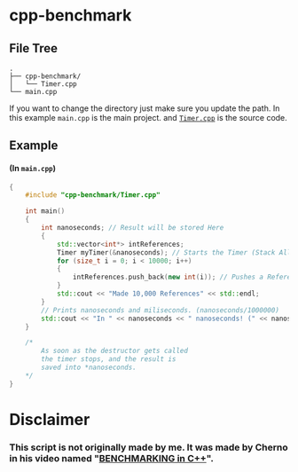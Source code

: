 # cpp-benchmark
## File Tree
```
.
├── cpp-benchmark/
│   └── Timer.cpp
└── main.cpp
```
If you want to change the directory just make sure you update the path. In this example `main.cpp` is the main project. and [`Timer.cpp`](https://github.com/NeutronX-dev/cpp-benchmark/blob/main/Timer.cpp) is the source code.

## Example
#### (In `main.cpp`)
```cpp
{
    #include "cpp-benchmark/Timer.cpp"

    int main()
    {
        int nanoseconds; // Result will be stored Here
        {
            std::vector<int*> intReferences;
            Timer myTimer(&nanoseconds); // Starts the Timer (Stack Allocated)
            for (size_t i = 0; i < 10000; i++)
            {
                intReferences.push_back(new int(i)); // Pushes a Reference to Vector
            }
            std::cout << "Made 10,000 References" << std::endl;
        }
        // Prints nanoseconds and miliseconds. (nanoseconds/1000000)
        std::cout << "In " << nanoseconds << " nanoseconds! (" << nanoseconds/1e+6 << " miliseconds)" << std::endl;
    }

    /*
        As soon as the destructor gets called
        the timer stops, and the result is
        saved into *nanoseconds.
    */
}
```

# Disclaimer
### This script is not originally made by me. It was made by Cherno in his video named "[BENCHMARKING in C++](https://www.youtube.com/watch?v=YG4jexlSAjc)".
